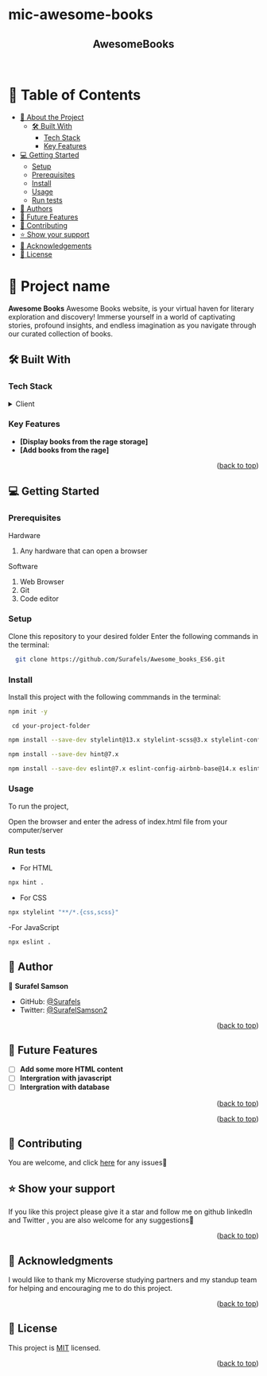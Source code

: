 # mic-awesome-books

<a name="readme-top"></a>

<div align="center">
  <h2>AwesomeBooks</h2>
  <br/>
</div>

# 📗 Table of Contents

- [📖 About the Project](#about-project)
  - [🛠 Built With](#built-with)
    - [Tech Stack](#tech-stack)
    - [Key Features](#key-features)
- [💻 Getting Started](#getting-started)
  - [Setup](#setup)
  - [Prerequisites](#prerequisites)
  - [Install](#install)
  - [Usage](#usage)
  - [Run tests](#run-tests)
- [👥 Authors](#authors)
- [🔭 Future Features](#future-features)
- [🤝 Contributing](#contributing)
- [⭐️ Show your support](#support)
- [🙏 Acknowledgements](#acknowledgements)
- [📝 License](#license)

# 📖 Project name <a name="Awesome Books"></a>

**Awesome Books** Awesome Books website, is your virtual haven for literary exploration and discovery! Immerse yourself in a world of captivating stories, profound insights, and endless imagination as you navigate through our curated collection of books.

## 🛠 Built With <a name="built-with"></a>

### Tech Stack <a name="tech-stack"></a>

<details>
  <summary>Client</summary>
  <ul>
    <li><a href="https://html.spec.whatwg.org/">HTML</a></li>
    <li><a href="https://www.javascript.com/">Javascript</a></li>
  </ul>
</details>

### Key Features <a name="key-features"></a>

- **[Display books from the rage storage]**
- **[Add books from the rage]**

<p align="right">(<a href="#readme-top">back to top</a>)</p>

## 💻 Getting Started <a name="getting-started"></a>

### Prerequisites

Hardware

1. Any hardware that can open a browser

Software

1. Web Browser
2. Git
3. Code editor

### Setup

Clone this repository to your desired folder Enter the following commands in the terminal:

```sh
  git clone https://github.com/Surafels/Awesome_books_ES6.git
```

### Install

Install this project with the following commmands in the terminal:

 ```sh
npm init -y
```
` cd your-project-folder`

```sh
npm install --save-dev stylelint@13.x stylelint-scss@3.x stylelint-config-standard@21.x stylelint-csstree-validator@1.x
```

```sh
npm install --save-dev hint@7.x
```

```sh
npm install --save-dev eslint@7.x eslint-config-airbnb-base@14.x eslint-plugin-import@2.x babel-eslint@10.x
```

### Usage

To run the project,

Open the browser and enter the adress of index.html file from your computer/server

### Run tests

- For HTML
```sh
npx hint .
```
- For CSS
```sh
npx stylelint "**/*.{css,scss}"
```

-For JavaScript
```sh
npx eslint .
```

## 👥 Author <a name="authors"></a>

👤 **Surafel Samson**

- GitHub: [@Surafels](https://github.com/Surafels)
- Twitter: [@SurafelSamson2](https://twitter.com/SurafelSamson2)

<p align="right">(<a href="#readme-top">back to top</a>)</p>

## 🔭 Future Features <a name="future-features"></a>

- [ ] **Add some more HTML content**
- [ ] **Intergration with javascript**
- [ ] **Intergration with database**

<p align="right">(<a href="#readme-top">back to top</a>)</p>

<p align="right">(<a href="#readme-top">back to top</a>)</p>
 
## 🤝 Contributing <a name="contributing"></a>

You are welcome, and click <a href="https://github.com/Surafels/Awesome_books_ES6/issues">here</a> for any issues🙏

## ⭐️ Show your support <a name="support"></a>

If you like this project please give it a star and follow me on github linkedIn and Twitter
, you are also welcome for any suggestions🙏

<p align="right">(<a href="#readme-top">back to top</a>)</p>

## 🙏 Acknowledgments <a name="acknowledgements"></a>

I would like to thank my Microverse studying partners and my standup team for helping and encouraging me to do this project.

<p align="right">(<a href="#readme-top">back to top</a>)</p>

## 📝 License <a name="license"></a>

This project is [MIT](./LICENSE) licensed.

<p align="right">(<a href="#readme-top">back to top</a>)</p>
